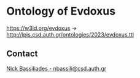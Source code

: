 # Ontology of Evdoxus
https://w3id.org/evdoxus -> http://lpis.csd.auth.gr/ontologies/2023/evdoxus.ttl



## Contact
[Nick Bassiliades - nbassili@csd.auth.gr](mailto:nbassili@csd.auth.gr)
